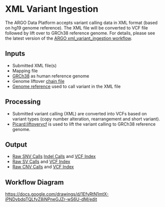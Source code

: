 # XML Variant Ingestion

The ARGO Data Platform accepts variant calling data in XML format (based on hg19 genome reference). The XML file will be converted to VCF file followed by lift over to GRCh38 reference genome. For details, please see the latest version of the [ARGO xml_variant_ingestion workflow](https://github.com/icgc-argo-workflows/dna-seq-processing-wfs/releases).

## Inputs
* Submitted XML file(s)
* Mapping file
* [GRCh38](https://hgdownload.soe.ucsc.edu/goldenPath/hg38/bigZips/) as human reference genome
* Genome liftover [chain file](https://hgdownload.soe.ucsc.edu/goldenPath/hg19/liftOver/)
* [Genome reference](https://hgdownload.soe.ucsc.edu/goldenPath/hg19/bigZips/) used to call variant in the XML file

## Processing
* Submitted variant calling (XML) are converted into VCFs based on variant types (copy number alteration, rearrangement and short variant).
* [Picard:liftovervcf](https://gatk.broadinstitute.org/hc/en-us/articles/27007978536219-LiftoverVcf-Picard) is used to lift the variant calling to GRCh38 reference genome.

## Output
* [Raw SNV Calls](https://docs.icgc-argo.org/docs/data/variant-calls#raw-snv-calls) [Indel Calls](https://docs.icgc-argo.org/docs/data/variant-calls#raw-indel-calls) and [VCF Index](https://docs.icgc-argo.org/docs/data/variant-calls#vcf-index)
* [Raw SV Calls](https://docs.icgc-argo.org/docs/data/variant-calls#raw-sv-calls) and [VCF Index](https://docs.icgc-argo.org/docs/data/variant-calls#vcf-index)
* [Raw CNV Calls](https://docs.icgc-argo.org/docs/data/variant-calls#raw-cnv-calls) and [VCF Index](https://docs.icgc-argo.org/docs/data/variant-calls#vcf-index)

## Workflow Diagram

https://docs.google.com/drawings/d/1EfyRtN1mtX-iPNDvbdqTQLfvZ8iNPneGJZr-wS6U-dM/edit
